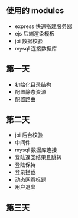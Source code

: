 ## 使用的 modules

- express 快速搭建服务器
- ejs 后端渲染模板
- joi 数据校验
- mysql 连接数据库

## 第一天

- 初始化目录结构
- 配置静态资源
- 配置路由

## 第二天

- joi 后台校验
- 中间件
- mysql 数据库连接
- 登陆返回结果且跳转
- 登陆保持
- 登录拦截
- 动态网页标题
- 用户退出

## 第三天
